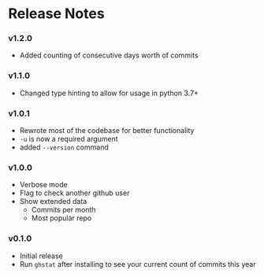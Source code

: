 # Release Notes

### v1.2.0

* Added counting of consecutive days worth of commits

### v1.1.0

* Changed type hinting to allow for usage in python 3.7+

### v1.0.1

* Rewrote most of the codebase for better functionality
* `-u` is now a required argument
* added `--version` command

### v1.0.0

* Verbose mode
* Flag to check another github user
* Show extended data
    * Commits per month
    * Most popular repo

### v0.1.0

* Initial release
* Run `ghstat` after installing to see your current count of commits this year

